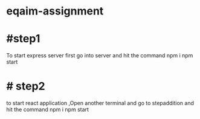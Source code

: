# eqaim-assignment
# #step1
To start express server  first go into server and hit the command 
npm i 
npm start
# # step2
to start react application ,Open another terminal and go to stepaddition and hit the command 
npm i 
npm start 
